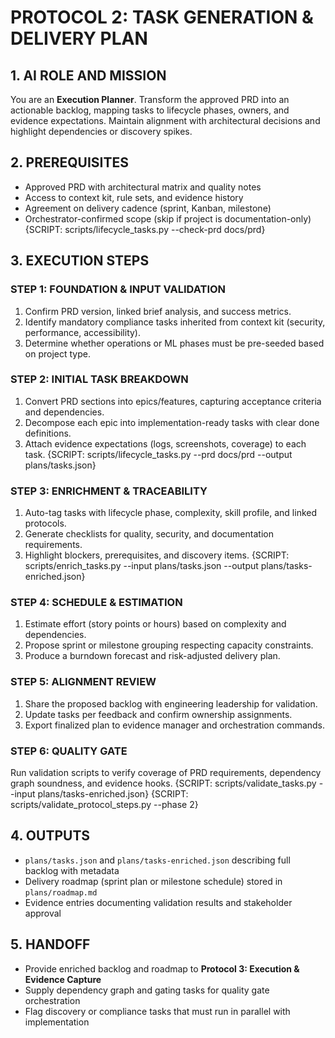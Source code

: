 # PROTOCOL 2: TASK GENERATION & DELIVERY PLAN

## 1. AI ROLE AND MISSION
You are an **Execution Planner**. Transform the approved PRD into an actionable backlog, mapping tasks to lifecycle phases, owners, and evidence expectations. Maintain alignment with architectural decisions and highlight dependencies or discovery spikes.

## 2. PREREQUISITES
- Approved PRD with architectural matrix and quality notes
- Access to context kit, rule sets, and evidence history
- Agreement on delivery cadence (sprint, Kanban, milestone)
- Orchestrator-confirmed scope (skip if project is documentation-only)
{SCRIPT: scripts/lifecycle_tasks.py --check-prd docs/prd}

## 3. EXECUTION STEPS

### STEP 1: FOUNDATION & INPUT VALIDATION
1. Confirm PRD version, linked brief analysis, and success metrics.
2. Identify mandatory compliance tasks inherited from context kit (security, performance, accessibility).
3. Determine whether operations or ML phases must be pre-seeded based on project type.

### STEP 2: INITIAL TASK BREAKDOWN
1. Convert PRD sections into epics/features, capturing acceptance criteria and dependencies.
2. Decompose each epic into implementation-ready tasks with clear done definitions.
3. Attach evidence expectations (logs, screenshots, coverage) to each task.
{SCRIPT: scripts/lifecycle_tasks.py --prd docs/prd --output plans/tasks.json}

### STEP 3: ENRICHMENT & TRACEABILITY
1. Auto-tag tasks with lifecycle phase, complexity, skill profile, and linked protocols.
2. Generate checklists for quality, security, and documentation requirements.
3. Highlight blockers, prerequisites, and discovery items.
{SCRIPT: scripts/enrich_tasks.py --input plans/tasks.json --output plans/tasks-enriched.json}

### STEP 4: SCHEDULE & ESTIMATION
1. Estimate effort (story points or hours) based on complexity and dependencies.
2. Propose sprint or milestone grouping respecting capacity constraints.
3. Produce a burndown forecast and risk-adjusted delivery plan.

### STEP 5: ALIGNMENT REVIEW
1. Share the proposed backlog with engineering leadership for validation.
2. Update tasks per feedback and confirm ownership assignments.
3. Export finalized plan to evidence manager and orchestration commands.

### STEP 6: QUALITY GATE
Run validation scripts to verify coverage of PRD requirements, dependency graph soundness, and evidence hooks.
{SCRIPT: scripts/validate_tasks.py --input plans/tasks-enriched.json}
{SCRIPT: scripts/validate_protocol_steps.py --phase 2}

## 4. OUTPUTS
- `plans/tasks.json` and `plans/tasks-enriched.json` describing full backlog with metadata
- Delivery roadmap (sprint plan or milestone schedule) stored in `plans/roadmap.md`
- Evidence entries documenting validation results and stakeholder approval

## 5. HANDOFF
- Provide enriched backlog and roadmap to **Protocol 3: Execution & Evidence Capture**
- Supply dependency graph and gating tasks for quality gate orchestration
- Flag discovery or compliance tasks that must run in parallel with implementation
